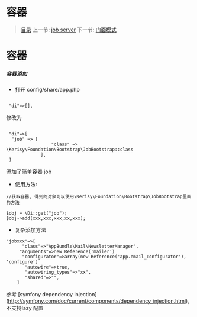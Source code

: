 #  容器

   > [目录](<index.md>)
   > 上一节: [job server](<1.9.md>)
   > 下一节: [门面模式](<2.1.md>)


   容器
========

##### 容器添加

* 打开 config/share/app.php

```

 "di"=>[],
```
修改为

```

 "di"=>[
  "job" => [
                 "class" => \Kerisy\Foundation\Bootstrap\JobBootstrap::class
             ],
 ]
```
添加了简单容器 job

* 使用方法:

```
//获取容器, 得到的对象可以使用\Kerisy\Foundation\Bootstrap\JobBootstrap里面的方法

$obj = \Di::get("job");
$obj->add(xxx,xxx,xxx,xx,xxx);
```

* 复杂添加方法

```
"jobxxx"=>[
      "class"=>"AppBundle\Mail\NewsletterManager",
     "arguments"=>new Reference('mailer')
      "configurator"=>array(new Reference('app.email_configurator'), 'configure')
       "autowire"=>true,
       "autowiring_types"=>"xx",
       "shared"=>"",
    ]

```

参考 [symfony dependency injection] (http://symfony.com/doc/current/components/dependency_injection.html), 不支持lazy 配置